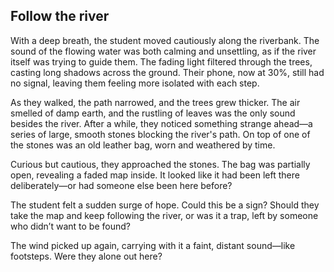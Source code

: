 
## Follow the river



With a deep breath, the student moved cautiously along the riverbank. The sound of the flowing water was both calming and unsettling, as if the river itself was trying to guide them. The fading light filtered through the trees, casting long shadows across the ground. Their phone, now at 30%, still had no signal, leaving them feeling more isolated with each step.

As they walked, the path narrowed, and the trees grew thicker. The air smelled of damp earth, and the rustling of leaves was the only sound besides the river. After a while, they noticed something strange ahead—a series of large, smooth stones blocking the river's path. On top of one of the stones was an old leather bag, worn and weathered by time.

Curious but cautious, they approached the stones. The bag was partially open, revealing a faded map inside. It looked like it had been left there deliberately—or had someone else been here before?

The student felt a sudden surge of hope. Could this be a sign? 
Should they take the map and keep following the river, or was it a trap, left by someone who didn’t want to be found? 

The wind picked up again, carrying with it a faint, distant sound—like footsteps. Were they alone out here?

<!-- Salomon Add here an ending to the story -->

